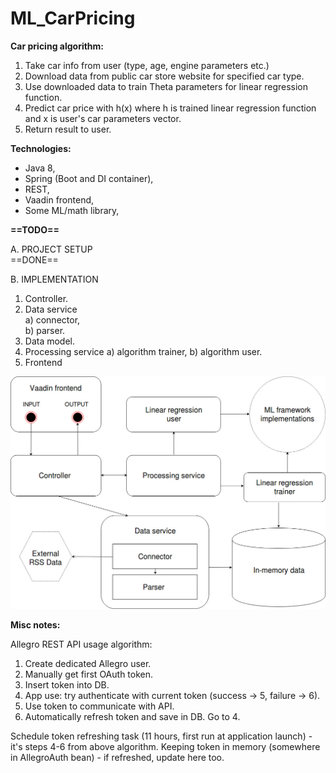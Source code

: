 # ML_CarPricing

<b>Car pricing algorithm:</b>
1. Take car info from user (type, age, engine parameters etc.)
2. Download data from public car store website for specified car type.
3. Use downloaded data to train Theta parameters for linear regression function.
4. Predict car price with h(x) where h is trained linear regression function and x is user's car parameters vector.
5. Return result to user.

<b>Technologies:</b>
- Java 8,
- Spring (Boot and DI container),
- REST,
- Vaadin frontend,
- Some ML/math library,

<b>==TODO==</b>

A. PROJECT SETUP  
  ==DONE==

B. IMPLEMENTATION
1. Controller.
2. Data service  
  a) connector,  
  b) parser.  
3. Data model.
4. Processing service
a) algorithm trainer,
b) algorithm user.
5. Frontend

![diagram](https://github.com/zagorskitomasz/ML_CarPricing/blob/master/Car-pricing-diagram.jpg)

<b>Misc notes:</b>  
  
Allegro REST API usage algorithm:
1. Create dedicated Allegro user.
2. Manually get first OAuth token.
3. Insert token into DB.
4. App use: try authenticate with current token (success -> 5, failure -> 6).
5. Use token to communicate with API.
6. Automatically refresh token and save in DB. Go to 4.

Schedule token refreshing task (11 hours, first run at application launch) - it's steps 4-6 from above algorithm.
Keeping token in memory (somewhere in AllegroAuth bean) - if refreshed, update here too.
